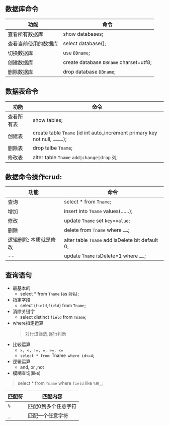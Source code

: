 ## 数据库命令
功能 | 命令
--|--
查看所有数据库 | show databases;
查看当前使用的数据库 | select database();
切换数据库 | use `BDname`;
创建数据库 | create database `DBname` charset=utf8;
删除数据库 | drop database `DBname`;

## 数据表命令

功能 | 命令
--|--
查看所有表 | show tables;
创建表 | create table `Tname` (id int auto_increment primary key not null, `…………`);
删除表 | drop talbe `Tname`;
修改表 | alter table `Tname` `add\|change\|drop` `列`;


## 数据命令操作crud:

功能 | 命令
--|--
查询 | select * from `Tname`;
增加 | insert into `Tname` values(……);
修改 | update `Tname` set `key`=`value`;
删除 | delete from `Tname` where `……`;
逻辑删除: 本质就是修改 | alter table `Tname` add isDelete bit default 0;
 -- | update `Tname` isDelete=1 where `……`;
    

## 查询语句
- 最基本的
    - select * from `Tname` (as `别名`);
- 指定字段
    - select (`field`,`field`) from `Tname`;
- 消除关键字
    - select distinct `field` from `Tname`;
- where指定运算
    > 对行进筛选,逐行判断
- 比较运算
    - `>, <, !=, =, >=, <=`
    - `select * from `Tname` where id<=4`;
- 逻辑运算
    - and, or ,not
- 模糊查询(like)
> select * from `Tname` where `field` like `%黄_`;
> 
匹配符 | 匹配内容
--| --
`% `    |	匹配0到多个任意字符
`_`	|  	匹配一个任意字符







